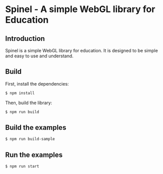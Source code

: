 # Spinel - A simple WebGL library for Education

## Introduction

Spinel is a simple WebGL library for education.
It is designed to be simple and easy to use and understand.

## Build

First, install the dependencies:

```bash
$ npm install
```

Then, build the library:

```bash
$ npm run build
```

## Build the examples

```bash
$ npm run build-sample
```

## Run the examples

```bash
$ npm run start
```
